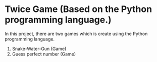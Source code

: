 
# Twice Game (Based on the Python programming language.)

In this project, there are two games which is create using the Python programming language.

1. Snake-Water-Gun (Game)
2. Guess perfect number (Game) 
